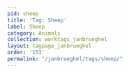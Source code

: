 ```yaml
---
pid: sheep
title: 'Tag: Sheep'
label: Sheep
category: Animals
collection: worktags_janbrueghel
layout: tagpage_janbrueghel
order: '153'
permalink: "/janbrueghel/tags/sheep/"
---
```

